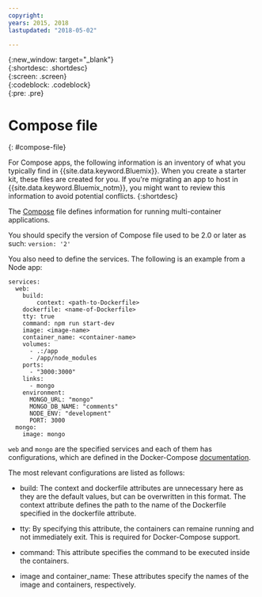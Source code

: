 ```yaml
---
copyright:
years: 2015, 2018
lastupdated: "2018-05-02"

---
```


{:new_window: target="_blank"}  
{:shortdesc: .shortdesc}  
{:screen: .screen}  
{:codeblock: .codeblock}  
{:pre: .pre}  

# Compose file
{: #compose-file}

For Compose apps, the following information is an inventory of what you typically find in {{site.data.keyword.Bluemix}}. When you create a starter kit, these files are created for you. If you're migrating an app to host in {{site.data.keyword.Bluemix_notm}}, you might want to review this information to avoid potential conflicts. 
{:shortdesc}

The [Compose](https://docs.docker.com/compose/overview/) file defines information for running multi-container applications.

You should specify the version of Compose file used to be 2.0 or later as such:
`version: '2'`

You also need to define the services. The following is an example from a Node app:
```
services:
  web:
    build:
    	context: <path-to-Dockerfile>
	dockerfile: <name-of-Dockerfile>
    tty: true
    command: npm run start-dev
    image: <image-name>
    container_name: <container-name>
    volumes:
      - .:/app
      - /app/node_modules
    ports:
      - "3000:3000"
    links:
      - mongo
    environment:
      MONGO_URL: "mongo"
      MONGO_DB_NAME: "comments"
      NODE_ENV: "development"
      PORT: 3000
  mongo:
    image: mongo
```

`web` and `mongo` are the specified services and each of them has configurations, which are defined in the Docker-Compose [documentation](https://docs.docker.com/compose/compose-file/compose-file-v2/).

The most relevant configurations are listed as follows:

* build: The context and dockerfile attributes are unnecessary here as they are the default values, but can be overwritten in this format. The context attribute defines the path to the name of the Dockerfile specified in the dockerfile attribute.

* tty: By specifying this attribute, the containers can remaine running and not immediately exit. This is required for Docker-Compose support.

* command: This attribute specifies the command to be executed inside the containers.

* image and container_name: These attributes specify the names of the image and containers, respectively.


